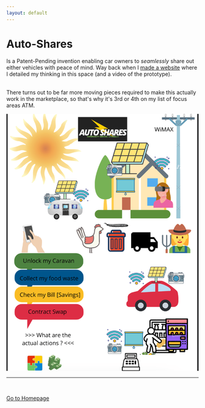 ```yaml
---
layout: default
---
```




# Auto-Shares

Is a Patent-Pending invention enabling car owners to _seamlessly_ share out either vehicles with peace of mind. Way back when I 
<a href="https://autoshares.jimdofree.com/" target="_blank"> made a website</a>
 where I detailed my thinking in this space (and a video of the prototype). 

<br/>
There turns out to be far more moving pieces required to make this actually work in the marketplace, so that's why it's 3rd or 4th on my list of focus areas ATM. 


<br/>

<!-- 

Even though there are sub-brands to better help distinct customer segment identify with the product variation for their market
I've decided to brand _everything_ with the Auto-Shares brush. Make things simpler for every one.

This means the following will eventually be absorbed and become product names:

Solar Club
360Caravan
Tinkerbricks VR
Addback Ads
BSFL
Auto-Shares Pensions
VendHawk
TillHawk

I do understand that these loose and esoteric referrals to semi-baked products may raise more questions than they answer... I agree with you. ^^ -->

![](../assets/img/masterplan-min.png)

***

<br/>

[Go to Homepage](https://nikipedia.xyz/)


